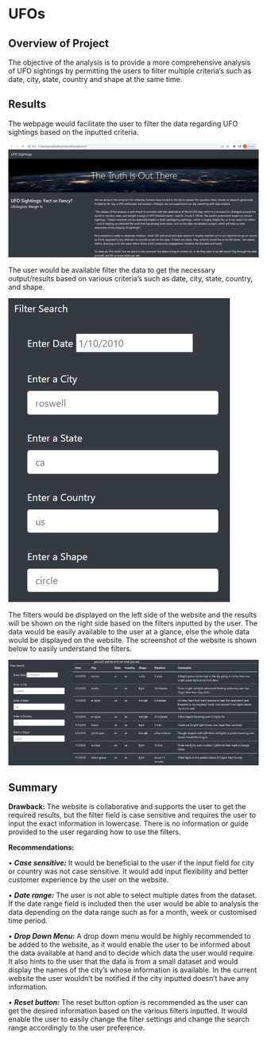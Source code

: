 # UFOs

## Overview of Project
The objective of the analysis is to provide a more comprehensive analysis of UFO sightings by permitting the users to filter multiple criteria’s such as date, city, state, country and shape at the same time. 


## Results
The webpage would facilitate the user to filter the data regarding UFO sightings based on the inputted criteria. 

![This is an image]( https://github.com/Josna-Aykkara/UFOs/blob/main/static/Images/website.JPG)

  The user would be available filter the data to get the necessary output/results based on various criteria’s such as date, city, state, country, and shape.

  ![This is an image]( https://github.com/Josna-Aykkara/UFOs/blob/main/static/Images/filter.JPG)
 
The filters would be displayed on the left side of the website and the results will be shown on the right side based on the filters inputted by the user. The data would be easily available to the user at a glance, else the whole data would be displayed on the website. The screenshot of the website is shown below to easily understand the filters.

![This is an image]( https://github.com/Josna-Aykkara/UFOs/blob/main/static/Images/summary.JPG)

## Summary

**Drawback:**
The website is collaborative and supports the user to get the required results, but the filter field is case sensitive and requires the user to input the exact information in lowercase. There is no information or guide provided to the user regarding how to use the filters.

**Recommendations:**
    
•	***Case sensitive:*** It would be beneficial to the user if the input field for city or country was not case sensitive. It would add input flexibility and better customer experience by the user on the website.
    
•	***Date range:*** The user is not able to select multiple dates from the dataset. If the date range field is included then the user would be able to analysis the data depending on the data range such as for a month, week or customised time period.
    
•	***Drop Down Menu:*** A drop down menu would be highly recommended to be added to the website, as it would enable the user to be informed about the data available at hand and to decide which data the user would require. It also hints to the user that the data is from a small dataset and would display the names of the city’s whose information is available. In the current website the user wouldn’t be notified if the city inputted doesn’t have any information.
    
•	***Reset button:*** The reset button option is recommended as the user can get the desired information based on the various filters inputted. It would enable the user to easily change the filter settings and change the search range accordingly to the user preference.

